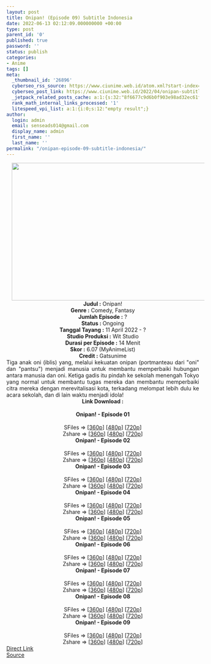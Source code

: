 ```yaml
---
layout: post
title: Onipan! (Episode 09) Subtitle Indonesia
date: 2022-06-13 02:12:09.000000000 +00:00
type: post
parent_id: '0'
published: true
password: ''
status: publish
categories:
- Anime
tags: []
meta:
  _thumbnail_id: '26896'
  cyberseo_rss_source: https://www.ciunime.web.id/atom.xml?start-index=1
  cyberseo_post_link: https://www.ciunime.web.id/2022/04/onipan-subtitle-indonesia.html
  _jetpack_related_posts_cache: a:1:{s:32:"8f6677c9d6b0f903e98ad32ec61f8deb";a:2:{s:7:"expires";i:1657089348;s:7:"payload";a:3:{i:0;a:1:{s:2:"id";i:27035;}i:1;a:1:{s:2:"id";i:26937;}i:2;a:1:{s:2:"id";i:25484;}}}}
  rank_math_internal_links_processed: '1'
  litespeed_vpi_list: a:1:{i:0;s:12:"empty result";}
author:
  login: admin
  email: senseads014@gmail.com
  display_name: admin
  first_name: ''
  last_name: ''
permalink: "/onipan-episode-09-subtitle-indonesia/"
---
```

<div class="separator" style="clear: both; text-align: center;"><a href="https://blogger.googleusercontent.com/img/b/R29vZ2xl/AVvXsEjc2_uCm2HSivSUmw91t3QC0yWSNF-x-B0HdIEXs4U6MVgL1JeX_bOIdUf-RfVYsbASLFh247S6AIOsPEBJPWRfr64UcyaRQTi732K3gwHmFpNaCiWzC8vEicF8G49rE9rOK0CIQVvq-JuQwfjpLBkwHcRYq1JZENOXa6VvZFBH92s5NyB_au2fea2v/s1280/Onipan!.png" style="margin-left: 1em; margin-right: 1em;"><img border="0" data-original-height="720" data-original-width="1280" height="360" src="{{ site.baseurl }}/assets/2022/06/Onipan!.png" width="640" /></a></div>
<div class="separator" style="clear: both; text-align: center;"></div>
<div style="text-align: center;"><b>Judul</b><b><b> </b>:</b> Onipan!</div>
<div style="text-align: center;"><b><b>Genre :</b></b> Comedy, Fantasy</div>
<div style="text-align: center;"><b>Jumlah Episode :</b> ?<br /><b>Status :&nbsp;</b>Ongoing<br /><b>Tanggal Tayang :</b> 11 April&nbsp;2022 - ?<br /><b>Studio Produksi :</b>&nbsp;Wit Studio<br /><b>Durasi per Episode :</b> 14 Menit</div>
<div style="text-align: center;"><b>Skor :</b> 6.07 (MyAnimeList)</div>
<div style="text-align: center;"><b>Credit :</b>&nbsp;Gatsunime</div>
<div style="text-align: center;"></div>
<div style="text-align: justify;">Tiga anak oni (iblis) yang, melalui kekuatan onipan (portmanteau dari "oni" dan "pantsu") menjadi manusia untuk membantu memperbaiki hubungan antara manusia dan oni. Ketiga gadis itu pindah ke sekolah menengah Tokyo yang normal untuk membantu tugas mereka dan membantu memperbaiki citra mereka dengan merevitalisasi kota, terkadang melompat lebih dulu ke acara sekolah, dan di lain waktu menjadi idola!</div>
<div style="text-align: justify;"></div>
<div style="text-align: justify;"></div>
<div style="text-align: center;">
<div style="text-align: center;">
<div style="text-align: left;">
<div style="text-align: center;"><b>Link Download :</b></div>
<div style="text-align: center;"><b><br /></b></div>
<div style="text-align: center;"><span style="text-align: left;"><b>Onipan!&nbsp;</b></span><b>- Episode 01</b></div>
<div style="text-align: center;"><b><br /></b></div>
<div style="text-align: center;">SFiles =&gt; [<a href="http://www.solidfiles.com/v/jQAvP7LkgVzyx" target="_blank" rel="noopener">360p</a>] [<a href="http://www.solidfiles.com/v/nkrRK4Bg3MB7d" target="_blank" rel="noopener">480p</a>] [<a href="http://www.solidfiles.com/v/eWv5mY46xMw7m" target="_blank" rel="noopener">720p</a>]</div>
<div style="text-align: center;">Zshare =&gt; [<a href="https://www48.zippyshare.com/v/E3TwuBLZ/file.html" target="_blank" rel="noopener">360p</a>] [<a href="https://www48.zippyshare.com/v/Mj5mhwLf/file.html" target="_blank" rel="noopener">480p</a>] [<a href="https://www48.zippyshare.com/v/psIPKNHU/file.html" target="_blank" rel="noopener">720p</a>]</div>
<div style="text-align: center;"></div>
<div style="text-align: center;">
<div><span style="text-align: left;"><b>Onipan!&nbsp;</b></span><b>- Episode 02</b></div>
<div><b><br /></b></div>
<div>SFiles =&gt; [<a href="http://www.solidfiles.com/v/MW7pKzRWw4VgG" target="_blank" rel="noopener">360p</a>] [<a href="http://www.solidfiles.com/v/RxyMDNx6YAV5z" target="_blank" rel="noopener">480p</a>] [<a href="http://www.solidfiles.com/v/vNy7qVjrwQ22r" target="_blank" rel="noopener">720p</a>]</div>
<div>Zshare =&gt; [<a href="https://www48.zippyshare.com/v/oLphz0N2/file.html" target="_blank" rel="noopener">360p</a>] [<a href="https://www.mp4upload.com/w372y15ki46s" target="_blank" rel="noopener">480p</a>] [<a href="https://www.mp4upload.com/ikb2n36etwao" target="_blank" rel="noopener">720p</a>]</div>
<div></div>
<div>
<div><span style="text-align: left;"><b>Onipan!&nbsp;</b></span><b>- Episode 03</b></div>
<div><b><br /></b></div>
<div>SFiles =&gt; [<a href="http://www.solidfiles.com/v/pdZMRk4G4dQaw" target="_blank" rel="noopener">360p</a>] [<a href="http://www.solidfiles.com/v/2dNxpnWBdwVkN" target="_blank" rel="noopener">480p</a>] [<a href="http://www.solidfiles.com/v/dNa3ZXpMx4BqZ" target="_blank" rel="noopener">720p</a>]</div>
<div>Zshare =&gt; [<a href="https://www48.zippyshare.com/v/1EFFM32n/file.html" target="_blank" rel="noopener">360p</a>] [<a href="https://www.mp4upload.com/5tf75layohpo" target="_blank" rel="noopener">480p</a>] [<a href="https://www.mp4upload.com/h3swnj6vk1zd" target="_blank" rel="noopener">720p</a>]</div>
</div>
<div></div>
<div>
<div><span style="text-align: left;"><b>Onipan!&nbsp;</b></span><b>- Episode 04</b></div>
<div><b><br /></b></div>
<div>SFiles =&gt; [<a href="http://www.solidfiles.com/v/kXY4nYKQKgpyg" target="_blank" rel="noopener">360p</a>] [<a href="http://www.solidfiles.com/v/qda42XG7g4a2k" target="_blank" rel="noopener">480p</a>] [<a href="http://www.solidfiles.com/v/4Y7n3mrPVMVzm" target="_blank" rel="noopener">720p</a>]</div>
<div>Zshare =&gt; [<a href="https://www91.zippyshare.com/v/m1hcDdwT/file.html" target="_blank" rel="noopener">360p</a>] [<a href="https://www.mp4upload.com/c8r6y766ab2v" target="_blank" rel="noopener">480p</a>] [<a href="https://www91.zippyshare.com/v/7WhvFpiO/file.html" target="_blank" rel="noopener">720p</a>]</div>
</div>
<div></div>
<div>
<div><span style="text-align: left;"><b>Onipan!&nbsp;</b></span><b>- Episode 05</b></div>
<div><b><br /></b></div>
<div>SFiles =&gt; [<a href="http://www.solidfiles.com/v/dMQXdgk7DYR2G" target="_blank" rel="noopener">360p</a>] [<a href="http://www.solidfiles.com/v/RP5krZkKDVBmN" target="_blank" rel="noopener">480p</a>] [<a href="http://www.solidfiles.com/v/dMQXdGQmD5gAD" target="_blank" rel="noopener">720p</a>]</div>
<div>Zshare =&gt; [<a href="https://www15.zippyshare.com/v/uT7Qw9SS/file.html" target="_blank" rel="noopener">360p</a>] [<a href="https://www15.zippyshare.com/v/WQaV6sto/file.html" target="_blank" rel="noopener">480p</a>] [<a href="https://www15.zippyshare.com/v/kq2iW8PS/file.html" target="_blank" rel="noopener">720p</a>]</div>
</div>
<div></div>
<div>
<div><span style="text-align: left;"><b>Onipan!&nbsp;</b></span><b>- Episode 06</b></div>
<div><b><br /></b></div>
<div>SFiles =&gt; [<a href="http://www.solidfiles.com/v/dMQXdGB5MQMPG" target="_blank" rel="noopener">360p</a>] [<a href="http://www.solidfiles.com/v/MMryRLmLdNW6X" target="_blank" rel="noopener">480p</a>] [<a href="http://www.solidfiles.com/v/YPAXNK8Z5Pedd" target="_blank" rel="noopener">720p</a>]</div>
<div>Zshare =&gt; [<a href="https://www15.zippyshare.com/v/VcpOIbbN/file.html" target="_blank" rel="noopener">360p</a>] [<a href="https://www15.zippyshare.com/v/0SG04ZYo/file.html" target="_blank" rel="noopener">480p</a>] [<a href="https://www15.zippyshare.com/v/xaXbxuC9/file.html" target="_blank" rel="noopener">720p</a>]</div>
</div>
<div></div>
<div>
<div><span style="text-align: left;"><b>Onipan!&nbsp;</b></span><b>- Episode 07</b></div>
<div><b><br /></b></div>
<div>SFiles =&gt; [<a href="http://www.solidfiles.com/v/Pk5yz8gyqVaKW" target="_blank" rel="noopener">360p</a>] [<a href="http://www.solidfiles.com/v/wpdrQaYXKAxyG" target="_blank" rel="noopener">480p</a>] [<a href="http://www.solidfiles.com/v/VxVXm3zdNQ85N" target="_blank" rel="noopener">720p</a>]</div>
<div>Zshare =&gt; [<a href="https://www15.zippyshare.com/v/hy2Bda1h/file.html" target="_blank" rel="noopener">360p</a>] [<a href="https://www15.zippyshare.com/v/PkCPeYV2/file.html" target="_blank" rel="noopener">480p</a>] [<a href="https://www15.zippyshare.com/v/ksRMa19H/file.html" target="_blank" rel="noopener">720p</a>]</div>
</div>
<div></div>
<div>
<div><span style="text-align: left;"><b>Onipan!&nbsp;</b></span><b>- Episode 08</b></div>
<div><b><br /></b></div>
<div>SFiles =&gt; [<a href="http://www.solidfiles.com/v/7MyDX6QBYqVQq" target="_blank" rel="noopener">360p</a>] [<a href="http://www.solidfiles.com/v/GnwyXpk3XgZjM" target="_blank" rel="noopener">480p</a>] [<a href="http://www.solidfiles.com/v/peVX7ynWZWa2Z" target="_blank" rel="noopener">720p</a>]</div>
<div>Zshare =&gt; [<a href="https://www43.zippyshare.com/v/VyvEYXgo/file.html" target="_blank" rel="noopener">360p</a>] [<a href="https://www43.zippyshare.com/v/i1GyOFf8/file.html" target="_blank" rel="noopener">480p</a>] [<a href="https://www43.zippyshare.com/v/KndzsI32/file.html" target="_blank" rel="noopener">720p</a>]</div>
</div>
<div></div>
<div>
<div><span style="text-align: left;"><b>Onipan!&nbsp;</b></span><b>- Episode 09</b></div>
<div><b><br /></b></div>
<div>SFiles =&gt; [<a href="http://www.solidfiles.com/v/8y2YKngjyYddq" target="_blank" rel="noopener">360p</a>] [<a href="http://www.solidfiles.com/v/GnwyXAz2KNPnY" target="_blank" rel="noopener">480p</a>] [<a href="http://www.solidfiles.com/v/GnwyXavKq4235" target="_blank" rel="noopener">720p</a>]</div>
<div>Zshare =&gt; [<a href="https://www43.zippyshare.com/v/mZLR8p7g/file.html" target="_blank" rel="noopener">360p</a>] [<a href="https://www43.zippyshare.com/v/TSKKHTT7/file.html" target="_blank" rel="noopener">480p</a>] [<a href="https://www43.zippyshare.com/v/uTwJ0Isg/file.html" target="_blank" rel="noopener">720p</a>]</div>
</div>
</div>
</div>
</div>
</div>
<link rel="stylesheet" href="https://cdnjs.cloudflare.com/ajax/libs/font-awesome/4.7.0/css/font-awesome.min.css" />
<div class="divbtn"> <a href="https://handymansurrender.com/fihup8buzv?key=94550f7ce39444073321dde3b8782f97" class="btn"><i class="fa fa-download"></i> Direct Link</a> <br /><a href="https://www.ciunime.web.id/2022/04/onipan-subtitle-indonesia.html">Source</a> </div>
